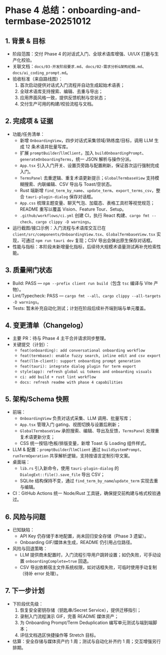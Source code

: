 # Phase 4 总结：onboarding-and-termbase-20251012

## 1. 背景 & 目标
- 阶段范围：交付 Phase 4 的对话式入门、全球术语库增强、UI/UX 打磨与生产化校验。
- 关联文档：`docs/03-开发阶段要求.md`、`docs/02-需求分析&架构初稿.md`、`docs/ai_coding_prompt.md`。
- 验收标准（来自路线图）：
  1. 首次启动提供对话式入门流程并自动生成起始术语表；
  2. 全球术语库支持搜索、编辑、去重与导出；
  3. 应用界面风格一致，提供反馈机制与空状态；
  4. 交付生产可用的构建/校验流程与文档。

## 2. 完成项 & 证据
- 功能/任务清单：
  - 新增 `OnboardingView`，四步对话式采集领域/熟练度/目标，调用 LLM 生成 12 条术语并批量写库。
  - 扩展 `promptBuilder`/`llmClient`，加入 `buildOnboardingPrompt`、`generateOnboardingTerms`，统一 JSON 解析与操作分派。
  - `App.tsx` 引入入门开关、设置页旁路与配置刷新，保证首次运行强制完成入门。
  - `TermsPanel` 去重逻辑、重复术语更新提示；`GlobalTermbaseView` 支持模糊搜索、内联编辑、CSV 导出与 Toast/空状态。
  - Rust 端新增 `find_term_by_name`、`update_term`、`export_terms_csv`，整合 `tauri-plugin-dialog` 保存对话框。
  - `App.css` 梳理主题变量、聊天气泡、加载态、表格工具栏等视觉规范；README 重写以覆盖 Vision、Feature Tour、Setup。
  - `.github/workflows/ci.yml` 创建 CI，执行 React 构建、`cargo fmt --check`、`cargo clippy -D warnings`。
- 运行截图/接口示例：入门流程与术语库交互已在 `client/src/components/OnboardingView.tsx`、`GlobalTermbaseView.tsx` 实现，可通过 `npm run tauri dev` 复现；CSV 导出会弹出原生保存对话框。
- 性能与指标：本阶段未新增量化指标，后续待大规模术语量测试再补充检索性能。

## 3. 质量闸门状态
- Build: PASS — `npm --prefix client run build`（包含 `tsc` 编译与 Vite 产物）。
- Lint/Typecheck: PASS — `cargo fmt --all`、`cargo clippy --all-targets -D warnings`。
- Tests: 暂未补充自动化测试；计划在阶段后续补齐端到端与单元覆盖。

## 4. 变更清单（Changelog）
- 主要 PR：待与 Phase 4 主干合并请求同步整理。
- 关键提交（计划）：
  - `feat(onboarding): add conversational onboarding workflow`
  - `feat(termbase): enable fuzzy search, inline edit and csv export`
  - `feat(llm-client): support onboarding prompt generation`
  - `feat(tauri): integrate dialog plugin for term export`
  - `style(app): refresh global ui tokens and onboarding visuals`
  - `ci: add build + rust lint workflow`
  - `docs: refresh readme with phase 4 capabilities`

## 5. 架构/Schema 快照
- 前端：
  - `OnboardingView` 负责对话式采集、LLM 调用、批量写库；
  - `App.tsx` 管理入门 gating、视图切换与设置后刷新；
  - `GlobalTermbaseView` 承担搜索、编辑、导出及反馈，`TermsPanel` 处理重复术语更新分支；
  - CSS 统一按钮/色板/排版变量，新增 Toast 与 Loading 组件样式。
- LLM & 配置：`promptBuilder`/`llmClient` 通过 `buildSystemPrompt`、`runTermOperation` 共享解析逻辑，支持按语言定制引导文案。
- 桌面端：
  - `lib.rs` 引入新命令，使用 `tauri-plugin-dialog` 的 `DialogExt::file().save_file` 导出 CSV；
  - SQLite 结构保持不变，通过 `find_term_by_name`/`update_term` 实现去重与编辑。
- CI：GitHub Actions 统一 Node/Rust 工具链，确保提交前构建与格式校验通过。

## 6. 风险与问题
- 已知缺陷：
  - API Key 仍存储于本地配置，尚未回归安全存储（Phase 3 遗留）。
  - Onboarding GIF/媒体未生成，README 仍引用占位路径。
- 风险与回退策略：
  - LLM 提供商未配置时，入门流程引导用户跳转设置；如仍失败，可手动设置 `onboardingComplete=true` 回退。
  - CSV 导出依赖宿主文件系统权限，如对话框失败，可临时使用手动复制（待补 error 处理）。

## 7. 下一步计划
- 下阶段优先级：
  1. 恢复安全密钥存储（钥匙串/Secret Service），提供迁移指引；
  2. 录制入门流程演示 GIF，完善 README 媒体资产；
  3. 为 Onboarding Prompt/Term Deduplication 编写单元测试与端到端脚本；
  4. 评估文档选区快捷操作等 Stretch 目标。
- 估算：安全存储与媒体资产约 1 周；测试与自动化补齐约 1 周；交互增强另行排期。
